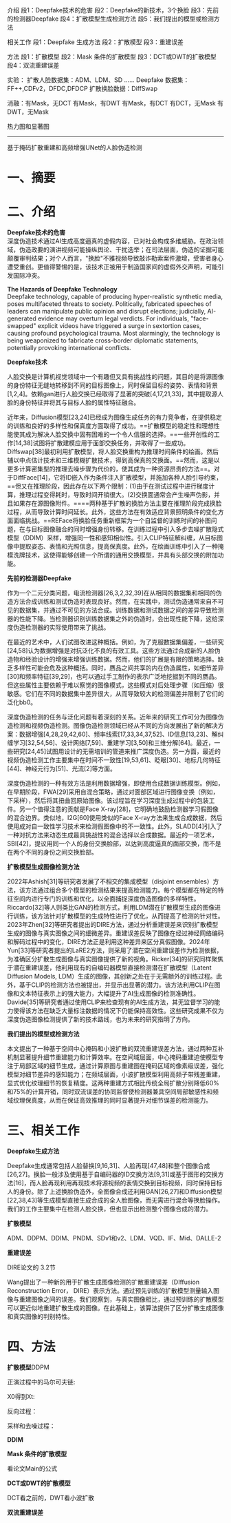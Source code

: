 介绍
段1：Deepfake技术的危害
段2：Deepfake的新技术，3个换脸
段3：先前的检测器Deepfake
段4：扩散模型生成检测方法
段5：我们提出的模型或检测方法

相关工作
段1：Deepfake 生成方法
段2：扩散模型
段3：重建误差

方法
段1：扩散模型
段2：Mask 条件的扩散模型
段3：DCT或DWT的扩散模型
段4：双流重建误差

实验：
扩散人脸数据集：ADM、LDM、SD ......
Deepfake 数据集：FF++,CDFv2，DFDC,DFDCP
扩散换脸数据：DiffSwap

消融：有Mask，无DCT
           有Mask，有DWT
	  有Mask，有DCT
	有DCT，无Mask
	有DWT，无Mask

热力图和显著图



---

基于掩码扩散重建和高频增强UNet的人脸伪造检测

# 一、摘要



# 二、介绍

**Deepfake技术的危害**  
深度伪造技术通过AI生成高度逼真的虚假内容，已对社会构成多维威胁。在政治领域，伪造政要的演讲视频可能操纵舆论、干扰选举；在司法层面，伪造的证据可能颠覆审判结果；对个人而言，"换脸"不雅视频导致敲诈勒索案件激增，受害者身心遭受重创。更值得警惕的是，该技术正被用于制造国家间的虚假外交声明，可能引发国际冲突。

**The Hazards of Deepfake Technology**  
Deepfake technology, capable of producing hyper-realistic synthetic media, poses multifaceted threats to society. Politically, fabricated speeches of leaders can manipulate public opinion and disrupt elections; judicially, AI-generated evidence may overturn legal verdicts. For individuals, "face-swapped" explicit videos have triggered a surge in sextortion cases, causing profound psychological trauma. Most alarmingly, the technology is being weaponized to fabricate cross-border diplomatic statements, potentially provoking international conflicts. 



**Deepfake技术**

人脸交换是计算机视觉领域中一个有趣但又具有挑战性的问题，其目的是将源图像的身份特征无缝地转移到不同的目标图像上，同时保留目标的姿势、表情和背景[1,2,4]。依赖gan进行人脸交换已经取得了显著的突破[4,17,21,33]，其中提取源人脸的身份特征并将其与目标人脸的属性特征融合。



近年来，Diffusion模型[23,24]已经成为图像生成任务的有力竞争者，在提供稳定的训练和良好的多样性和保真度方面取得了成功。==扩散模型的稳定性和理想性能使其成为解决人脸交换中固有困难的一个令人信服的选择。==一些开创性的工作[14,38]试图将扩散建模应用于面部交换任务，并取得了一些成功。Diffswap[38]最初利用扩散模型，将人脸交换重构为推理时间条件的绘画。然后辅以中点估计技术和三维模糊扩散技术，得到高保真的交换面。==然而，这是以更多计算密集型的推理去噪步骤为代价的，使其成为一种资源昂贵的方法==。对于DiffFace[14]，它将ID嵌入作为条件注入扩散模型，并施加各种人脸引导约束，==但又在推理阶段，因此存在以下两个限制：(1)由于在测试过程中进行梯度计算，推理过程变得耗时，导致时间开销很大。(2)交换面通常会产生噪声伪影，并且如果存在源图像附件。====两种基于扩散的换脸方法主要在推理阶段完成换脸过程，从而导致计算时间延长。此外，这些方法在有效适应背景照明条件的变化方面面临挑战。==REFace将换脸任务重新框架为一个自监督的训练时间的补图问题，在与目标图像融合的同时增强身份转移。在训练过程中引入多步去噪扩散隐式模型（DDIM）采样，增强同一性和感知相似性。引入CLIP特征解纠缠，从目标图像中提取姿态、表情和光照信息，提高保真度。此外，在绘画训练中引入了一种掩模洗牌技术，这使得能够创建一个所谓的通用交换模型，并具有头部交换的附加功能。



**先前的检测器Deepfake**

作为一个二元分类问题，电流检测器[26,3,2,32,39]在从相同的数据集和相同的伪造方法合成训练和测试伪造时表现良好。然而，在实践中，测试伪造通常来自不可见的数据集，并通过不可见的方法合成。训练数据和测试数据之间的差异导致检测器的性能下降。当检测器识别训练数据集之外的伪造时，会出现性能下降，这给深度伪造检测器的实际使用带来了挑战。



在最近的艺术中，人们试图改进这种概括。例如，为了克服数据集偏差，一些研究[24,58]认为数据增强是对抗泛化不良的有效工具。这些方法通过合成新的人脸伪造物和经验设计的增强来增强训练数据。然而，他们的扩展是有限的策略选择。缺乏多样性可能会危及这种概括。同时，赝品之间共享的内在伪造属性，如细节差异[30]和频率特征[39,29]，也可以通过手工制作的表示广泛地挖掘到不同的赝品。但这些属性主要依赖于难以察觉的图像模式，这些模式对后处理步骤（如压缩）很敏感。它们在不同的数据集中差异很大，从而导致较大的检测偏差并限制了它们的泛化bb0。



深度伪造检测的任务与泛化问题有着深刻的关系。近年来的研究工作可分为图像伪造检测和视频伪造检测。图像伪造检测领域已经从不同的方向发展出了新的解决方案：数据增强[4,28,29,42,60]、频率线索[17,33,34,37,52]、ID信息[13,23]、解纠缠学习[32,54,56]、设计网络[7,59]、重建学习[3,50]和三维分解[64]。最近，一些研究[24,45]试图用设计的无需培训的管道来推广深度伪造。另一方面，最近的视频伪造检测工作主要集中在时间不一致性[19,53,61]、眨眼[30]、地标几何特征[44]、神经元行为[51]、光流[2]等方面。



深度伪造检测的一种有效方法是利用数据增强，即使用合成数据训练模型。例如，在早期阶段，FWA[29]采用自混合策略，通过对面部区域进行图像变换（例如，下采样），然后将其扭曲回原始图像。该过程旨在学习深度生成过程中的包装工件。另一个值得注意的贡献是Face X-ray[28]，它明确地鼓励检测器学习假图像的混合边界。类似地，I2G[60]使用类似的Face X-ray方法来生成合成数据，然后使用成对自一致性学习技术来检测假图像中的不一致性。此外，SLADD[4]引入了一种对抗方法来动态生成最具挑战性的混合选择以合成数据。最近的一项艺术，SBI[42]，提议用同一个人的身份交换脸部，以达到高度逼真的面部交换，而不是在两个不同的身份之间交换脸部。



**扩散模型生成图像检测方法**

2022年Ashish[31]等研究者发展了不相交的集成模型（disjoint ensembles）方法，该方法通过组合多个模型的检测结果来提高检测能力。每个模型都在特定的特征空间内进行专门的训练和优化，以全面捕捉深度伪造图像的多样特性。Riccardo[32]等人则类比GAN的检测方式，利用LDM潜在扩散模型生成的图像进行训练，该方法针对扩散模型的生成特性进行了优化，从而提高了检测的针对性。2023年Zhen[32]等研究者提出的DIRE方法，通过分析重建误差来识别扩散模型生成的图像与真实图像之间的细微差异。重建误差反映了图像在经过神经网络编码和解码过程中的变化，DIRE方法正是利用这种差异来区分真假图像。2024年Yun[33]等研究者提出的LaRE2方法，则采用了潜在空间重建误差作为检测依据，为准确区分扩散生成图像与真实图像提供了新的视角。Ricker[34]的研究同样聚焦于潜在重建误差，他利用现有的自编码器模型直接检测潜在扩散模型（Latent Diffusion Models, LDM）生成的图像，其创新之处在于无需额外的训练过程。此外，基于CLIP的检测方法也被提出，并显示出显著的潜力。该方法利用CLIP在图像和文本特征表示上的强大能力，大幅提升了AI生成图像的检测准确性。Davide[35]等研究者通过使用CLIP来检查现有的AI生成方法，其无监督学习的能力使得该方法在缺乏大量标注数据的情况下仍能保持高效性。这些研究成果不仅为深度伪造图像检测提供了新的技术路线，也为未来的研究指明了方向。



**我们提出的模型或检测方法**

本文提出了一种基于空间中心掩码和小波扩散的双流重建误差方法，通过两种互补机制显著提升细节重建能力和计算效率。在空间域层面，中心掩码重建迫使模型专注于局部区域的细节生成，通过计算原图与重建图在掩码区域的像素级误差，强化模型对细节差异的感知能力；在频域层面，小波扩散模型利用高频子带残差重建，显式优化纹理细节的恢复精度。这两种重建方式相比传统全局扩散分别降低60%和75%的计算开销，同时双流误差的协同监督使检测器兼具空间局部敏感性和频域纹理保真度，从而在保证高效推理的同时显著提升对细节误差的检测能力。



# 三、相关工作

**Deepfake生成方法**

Deepfake生成通常包括人脸替换[9,16,31]、人脸再现[47,48]和整个图像合成[26,27]。换脸一般涉及使用基于自编码器的ID交换方法[9,31]或基于图形的交换方法[16]，而人脸再现利用再现技术将源视频的表情交换到目标视频，同时保持目标人的身份。除了上述换脸伪造外，全图像合成还利用GAN[26,27]和Diffusion模型[22,38,43]等生成模型直接生成合成的全人脸图像，而无需进行混合等换脸操作。我们的工作主要集中在检测人脸交换，但也显示出检测整个图像合成的潜力。

**扩散模型**

ADM、DDPM、DDIM、PNDM、SDv1和v2、LDM、VQD、IF、Mid、DALLE-2

**重建误差**

DIRE论文的 3.2节

Wang提出了一种新的用于扩散生成图像检测的扩散重建误差（DIffusion Reconstruction Error， DIRE）表示方法。通过预先训练的扩散模型测量输入图像与重建图像之间的误差。我们观察到，与真实图像相比，通过预训练的扩散模型可以更近似地重建扩散生成的图像。在此基础上，该算法提供了区分扩散生成图像和真实图像的判别特性。

# 四、方法

**扩散模型**DDPM

正演过程中的马尔可夫链:

X0得到Xt:

反向过程：

采样和去噪过程：



**DDIM**





**Mask 条件的扩散模型**

看论文Main的公式



**DCT或DWT的扩散模型**

DCT看之前的，DWT看小波扩散



**双流重建误差**
